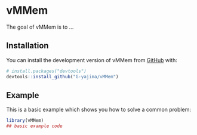 
# vMMem

<!-- badges: start -->
<!-- badges: end -->

The goal of vMMem is to ...

## Installation

You can install the development version of vMMem from [GitHub](https://github.com/) with:

``` r
# install.packages("devtools")
devtools::install_github("G-yajima/vMMem")
```

## Example

This is a basic example which shows you how to solve a common problem:

``` r
library(vMMem)
## basic example code
```

